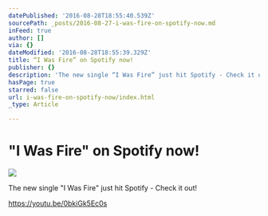 ```yaml
---
datePublished: '2016-08-28T18:55:40.539Z'
sourcePath: _posts/2016-08-27-i-was-fire-on-spotify-now.md
inFeed: true
author: []
via: {}
dateModified: '2016-08-28T18:55:39.329Z'
title: “I Was Fire” on Spotify now!
publisher: {}
description: 'The new single “I Was Fire” just hit Spotify - Check it out! '
hasPage: true
starred: false
url: i-was-fire-on-spotify-now/index.html
_type: Article

---
```

# "I Was Fire" on Spotify now!
![](https://s3-us-west-2.amazonaws.com/the-grid-img/p/65a01ac60a2f8a0601dc8ef35171589d287b597f.jpg)

The new single "I Was Fire" just hit Spotify - Check it out! 

https://youtu.be/0bkiGk5Ec0s